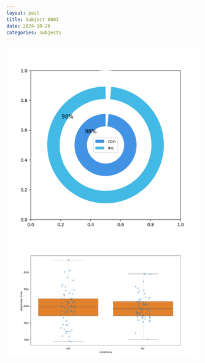 ```yaml
---
layout: post
title: Subject 8003
date: 2024-10-26
categories: subjects
---
```


![](data/8003/run-1/8003_accuracy_by_condition.png)
![](data/8003/run-1/8003_rt.png)
